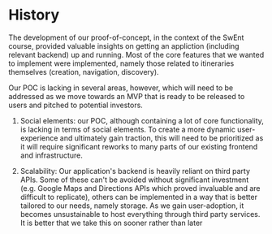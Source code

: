 # History

The development of our proof-of-concept, in the context of the SwEnt course,
provided valuable insights on getting an appliction (including relevant 
backend) up and running. Most of the core features that we wanted to implement
were implemented, namely those related to itineraries themselves (creation, 
navigation, discovery).

Our POC is lacking in several areas, however, which will need to be addressed 
as we move towards an MVP that is ready to be released to users and pitched to
potential investors.

1. Social elements: our POC, although containing a lot of core functionality,
is lacking in terms of social elements. To create a more dynamic 
user-experience and ultimately gain traction, this will need to be prioritized
as it will require significant reworks to many parts of our existing frontend
and infrastructure.

1. Scalability: Our application's backend is heavily reliant on third party 
APIs. Some of these can't be avoided without significant investment (e.g. 
Google Maps and Directions APIs which proved invaluable and are difficult to
replicate), others can be implemented in a way that is better tailored to our
needs, namely storage. As we gain user-adoption, it becomes unsustainable to
host everything through third party services. It is better that we take this on
sooner rather than later

